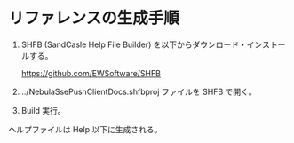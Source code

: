 リファレンスの生成手順
======================

1) SHFB (SandCasle Help File Builder) を以下からダウンロード・インストールする。

    https://github.com/EWSoftware/SHFB

2) ../NebulaSsePushClientDocs.shfbproj ファイルを SHFB で開く。

3) Build 実行。

ヘルプファイルは Help 以下に生成される。

